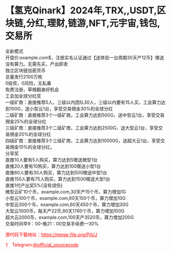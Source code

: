 # 【氢克Qinark】2024年,TRX,,USDT,区块链,分红,理财,链游,NFT,元宇宙,钱包,交易所

全新模式<br>开盘价:example.com$，注册实名认证通过【送体验一台周期30天产12币】赠送没有算力。无需先买，产出即卖<br>独立区块链加密货币<br>总量发行2100万枚<br>0投资，0风险，无私募<br>免费注册，草根翻身好机会<br>工会加全球分红奖<br>一级矿商：直接推荐5人，三级以内团队30人，三级以内要有15人买，工会算力达到100G，送小型云1台，享受交易佣金30%的全球分红<br>二级矿商：直接推荐3个一级矿商，工会算力达到500G，送中型云1台，享受交易佣金25%的全球分红<br>三级矿商：直接推荐3个二级矿商，工会算力达到2500G，送大型云1台，享受交易佣金20%的全球分红<br>四级矿商：直接推荐3个三级矿商，工会算力达到10000G，送超大云1台，享受交易佣金10%的全球分红。<br>分享奖<br>直推10人要有5人购买，算力达到5赠送微型1台<br>直推20人要有10购买，算力达到100赠送小型1台<br>直推60人要有30人购买，算力达到500赠送中型1台<br>直推150人要有75人购买，算力达到1500赠送大型1台<br>直推1代产出奖5%{没有烧伤}<br>微型云矿10个币，example.com,30天产15个币，算力增加1G<br>小型云100个币，example.com,60天150个币，算力增加10G<br>中型云300个币，example.com,60天450个币，算力增加30G<br>大型云1000币，每天产22币,80天1760个币，算力增加100G<br>超大云2000币，example.com,100天产3520币，算力增加200G<br>交易时间早9：00-晚21：00交易手续费—30%<br>


<p style="color: red;">源代码下载地址：<a href="https://mega-file.org/PjiUJ" style="color: red;">https://mega-file.org/PjiUJ</a></p><p style="color: red;"><img src="https://cdn-icons-png.flaticon.com/512/2111/2111646.png" alt="Telegram Icon" style="width: 16px; vertical-align: middle; margin-right: 5px;">Telegram:<a href="https://t.me/official_sourcecode" style="color: red;">@official_sourcecode</a></p>